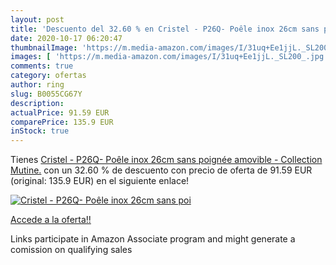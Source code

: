 ```yaml
---
layout: post
title: 'Descuento del 32.60 % en Cristel - P26Q- Poêle inox 26cm sans poi'
date: 2020-10-17 06:20:47
thumbnailImage: 'https://m.media-amazon.com/images/I/31uq+Ee1jjL._SL200_.jpg'
images: [ 'https://m.media-amazon.com/images/I/31uq+Ee1jjL._SL200_.jpg' ]
comments: true
category: ofertas
author: ring
slug: B0055CG67Y
description:
actualPrice: 91.59 EUR
comparePrice: 135.9 EUR
inStock: true
---
```


Tienes [Cristel - P26Q- Poêle inox 26cm sans poignée amovible - Collection Mutine.](https://www.amazon.fr/dp/B0055CG67Y/?tag=tolees0d-21) con un 32.60 % de descuento con precio de oferta de 91.59 EUR (original: 135.9 EUR) en el siguiente enlace!

[![Cristel - P26Q- Poêle inox 26cm sans poi](https://m.media-amazon.com/images/I/31uq+Ee1jjL._SL200_.jpg)](https://www.amazon.fr/dp/B0055CG67Y/?tag=tolees0d-21)

[Accede a la oferta!!](https://www.amazon.fr/dp/B0055CG67Y/?tag=tolees0d-21)

Links participate in Amazon Associate program and might generate a comission on qualifying sales


